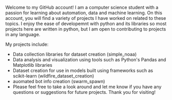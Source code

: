 
<!---
DevinRShaw/DevinRShaw is a ✨ special ✨ repository because its `README.md` (this file) appears on your GitHub profile.
You can click the Preview link to take a look at your changes.
--->
Welcome to my GitHub account! I am a computer science student with a passion for learning about automation, data and machine learning. On this account, you will find a variety of projects I have worked on related to these topics. I enjoy the ease of developemnt with python and its libraries so most projects here are written in python, but I am open to contributing to projects in any language.

My projects include:

- Data collection libraries for dataset creation (simple_noaa)
- Data analysis and visualization using tools such as Python's Pandas and Matplotlib libraries
- Dataset creation for use in models built using frameworks such as scikit-learn (wildfire_dataset_creation)
- auomated bot info creation (swarm_spawn)
- Please feel free to take a look around and let me know if you have any questions or suggestions for future projects. Thank you for visiting!

